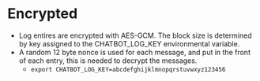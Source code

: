 # Encrypted

* Log entires are encrypted with AES-GCM. The block size is determined by key assigned to the CHATBOT_LOG_KEY environmental variable.
* A random 12 byte nonce is used for each message, and put in the front of each entry, this is needed to decrypt the messages.
  * ```export CHATBOT_LOG_KEY=abcdefghijklmnopqrstuvwxyz123456```
